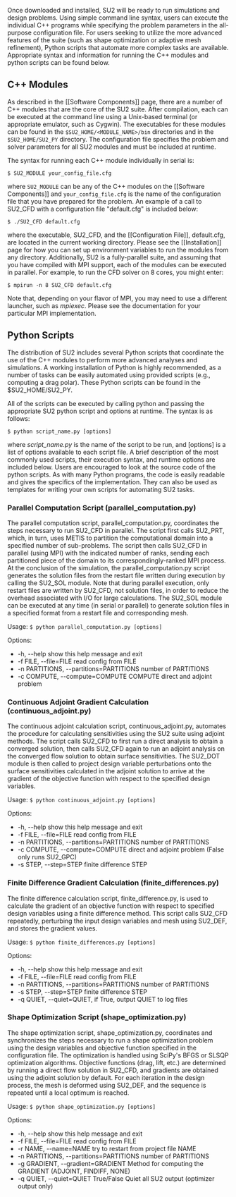 Once downloaded and installed, SU2 will be ready to run simulations and design problems. Using simple command line syntax, users can execute the individual C++ programs while specifying the problem parameters in the all-purpose configuration file. For users seeking to utilize the more advanced features of the suite (such as shape optimization or adaptive mesh refinement), Python scripts that automate more complex tasks are available. Appropriate syntax and information for running the C++ modules and python scripts can be found below.

## C++ Modules

As described in the [[Software Components]] page, there are a number of C++ modules that are the core of the SU2 suite. After compilation, each can be executed at the command line using a Unix-based terminal (or appropriate emulator, such as Cygwin). The executables for these modules can be found in the `$SU2_HOME/<MODULE_NAME>/bin` directories and in the `$SU2_HOME/SU2_PY` directory.  The configuration file specifies the problem and solver parameters for all SU2 modules and must be included at runtime.

The syntax for running each C++ module individually in serial is:
```
$ SU2_MODULE your_config_file.cfg
```
where `SU2_MODULE` can be any of the C++ modules on the [[Software Components]] and `your_config_file.cfg` is the name of the configuration file that you have prepared for the problem. An example of a call to SU2_CFD with a configuration file "default.cfg" is included below:
```
$ ./SU2_CFD default.cfg
```
where the executable, SU2_CFD, and the [[Configuration File]], default.cfg, are located in the current working directory.  Please see the [[Installation]] page for how you can set up environment variables to run the modules from any directory. Additionally, SU2 is a fully-parallel suite, and assuming that you have compiled with MPI support, each of the modules can be executed in parallel. For example, to run the CFD solver on 8 cores, you might enter:
```
$ mpirun -n 8 SU2_CFD default.cfg
```
Note that, depending on your flavor of MPI, you may need to use a different launcher, such as *mpiexec*. Please see the documentation for your particular MPI implementation.

## Python Scripts

The distribution of SU2 includes several Python scripts that coordinate the use of the C++ modules to perform more advanced analyses and simulations. A working installation of Python is highly recommended, as a number of tasks can be easily automated using provided scripts (e.g., computing a drag polar). These Python scripts can be found in the $SU2_HOME/SU2_PY.

All of the scripts can be executed by calling python and passing the appropriate SU2 python script and options at runtime. The syntax is as follows:

`$ python script_name.py [options]`

where *script_name.py* is the name of the script to be run, and [options] is a list of options available to each script file.  A brief description of the most commonly used scripts, their execution syntax, and runtime options are included below. Users are encouraged to look at the source code of the python scripts. As with many Python programs, the code is easily readable and gives the specifics of the implementation. They can also be used as templates for writing your own scripts for automating SU2 tasks.

### Parallel Computation Script (parallel_computation.py)

The parallel computation script, parallel_computation.py, coordinates the steps necessary to run SU2_CFD in parallel. The script first calls SU2_PRT, which, in turn, uses METIS to partition the computational domain into a specified number of sub-problems. The script then calls SU2_CFD in parallel (using MPI) with the indicated number of ranks, sending each partitioned piece of the domain to its correspondingly-ranked MPI process. At the conclusion of the simulation, the parallel_computation.py script generates the solution files from the restart file written during execution by calling the SU2_SOL module. Note that during parallel execution, only restart files are written by SU2_CFD, not solution files, in order to reduce the overhead associated with I/O for large calculations. The SU2_SOL module can be executed at any time (in serial or parallel) to generate solution files in a specified format from a restart file and corresponding mesh.

Usage: `$ python parallel_computation.py [options]`

Options:
* -h, --help show this help message and exit
* -f FILE, --file=FILE read config from FILE
* -n PARTITIONS, --partitions=PARTITIONS number of PARTITIONS
* -c COMPUTE, --compute=COMPUTE COMPUTE direct and adjoint problem

### Continuous Adjoint Gradient Calculation (continuous_adjoint.py)

The continuous adjoint calculation script, continuous_adjoint.py, automates the procedure for calculating sensitivities using the SU2 suite using adjoint methods. The script calls SU2_CFD to first run a direct analysis to obtain a converged solution, then calls SU2_CFD again to run an adjoint analysis on the converged flow solution to obtain surface sensitivities. The SU2_DOT module is then called to project design variable perturbations onto the surface sensitivities calculated in the adjoint solution to arrive at the gradient of the objective function with respect to the specified design variables.

Usage: `$ python continuous_adjoint.py [options]`

Options:
* -h, --help show this help message and exit
* -f FILE, --file=FILE read config from FILE
* -n PARTITIONS, --partitions=PARTITIONS number of PARTITIONS
* -c COMPUTE, --compute=COMPUTE direct and adjoint problem (False only runs SU2_GPC)
* -s STEP, --step=STEP finite difference STEP

### Finite Difference Gradient Calculation (finite_differences.py)

The finite difference calculation script, finite_difference.py, is used to calculate the gradient of an objective function with respect to specified design variables using a finite difference method. This script calls SU2_CFD repeatedly, perturbing the input design variables and mesh using SU2_DEF, and stores the gradient values.

Usage: `$ python finite_differences.py [options]`

Options:
* -h, --help show this help message and exit
* -f FILE, --file=FILE read config from FILE
* -n PARTITIONS, --partitions=PARTITIONS number of PARTITIONS
* -s STEP, --step=STEP finite difference STEP
* -q QUIET, --quiet=QUIET, if True, output QUIET to log files 

### Shape Optimization Script (shape_optimization.py)

The shape optimization script, shape_optimization.py, coordinates and synchronizes the steps necessary to run a shape optimization problem using the design variables and objective function specified in the configuration file. The optimization is handled using SciPy's BFGS or SLSQP optimization algorithms. Objective functions (drag, lift, etc.) are determined by running a direct flow solution in SU2_CFD, and gradients are obtained using the adjoint solution by default. For each iteration in the design process, the mesh is deformed using SU2_DEF, and the sequence is repeated until a local optimum is reached.

Usage: `$ python shape_optimization.py [options]`

Options:
* -h, --help show this help message and exit
* -f FILE, --file=FILE read config from FILE
* -r NAME, --name=NAME try to restart from project file NAME
* -n PARTITIONS, --partitions=PARTITIONS number of PARTITIONS
* -g GRADIENT, --gradient=GRADIENT Method for computing the GRADIENT (ADJOINT, FINDIFF, NONE)
* -q QUIET, --quiet=QUIET True/False Quiet all SU2 output (optimizer output only)
